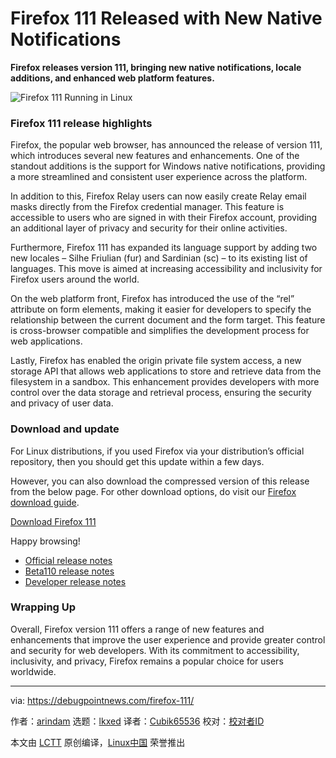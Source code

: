 [#]: subject: "Firefox 111 Released with New Native Notifications"
[#]: via: "https://debugpointnews.com/firefox-111/"
[#]: author: "arindam https://debugpointnews.com/author/dpicubegmail-com/"
[#]: collector: "lkxed"
[#]: translator: "Cubik65536"
[#]: reviewer: " "
[#]: publisher: " "
[#]: url: " "

Firefox 111 Released with New Native Notifications
======

**Firefox releases version 111, bringing new native notifications, locale additions, and enhanced web platform features.**

![Firefox 111 Running in Linux][1]

### Firefox 111 release highlights

Firefox, the popular web browser, has announced the release of version 111, which introduces several new features and enhancements. One of the standout additions is the support for Windows native notifications, providing a more streamlined and consistent user experience across the platform.

In addition to this, Firefox Relay users can now easily create Relay email masks directly from the Firefox credential manager. This feature is accessible to users who are signed in with their Firefox account, providing an additional layer of privacy and security for their online activities.

Furthermore, Firefox 111 has expanded its language support by adding two new locales – Silhe Friulian (fur) and Sardinian (sc) – to its existing list of languages. This move is aimed at increasing accessibility and inclusivity for Firefox users around the world.

On the web platform front, Firefox has introduced the use of the “rel” attribute on form elements, making it easier for developers to specify the relationship between the current document and the form target. This feature is cross-browser compatible and simplifies the development process for web applications.

Lastly, Firefox has enabled the origin private file system access, a new storage API that allows web applications to store and retrieve data from the filesystem in a sandbox. This enhancement provides developers with more control over the data storage and retrieval process, ensuring the security and privacy of user data.

### Download and update

For Linux distributions, if you used Firefox via your distribution’s official repository, then you should get this update within a few days.

However, you can also download the compressed version of this release from the below page. For other download options, do visit our [Firefox download guide][2].

[Download Firefox 111][3]

Happy browsing!

- [Official release notes][4]
- [Beta110 release notes][5]
- [Developer release notes][6]

### Wrapping Up

Overall, Firefox version 111 offers a range of new features and enhancements that improve the user experience and provide greater control and security for web developers. With its commitment to accessibility, inclusivity, and privacy, Firefox remains a popular choice for users worldwide.

--------------------------------------------------------------------------------

via: https://debugpointnews.com/firefox-111/

作者：[arindam][a]
选题：[lkxed][b]
译者：[Cubik65536](https://github.com/Cubik65536)
校对：[校对者ID](https://github.com/校对者ID)

本文由 [LCTT](https://github.com/LCTT/TranslateProject) 原创编译，[Linux中国](https://linux.cn/) 荣誉推出

[a]: https://debugpointnews.com/author/dpicubegmail-com/
[b]: https://github.com/lkxed/
[1]: https://debugpointnews.com/wp-content/uploads/2023/03/Firefox-111-Running-in-Linux.jpg
[2]: https://www.debugpoint.com/download-firefox/
[3]: https://ftp.mozilla.org/pub/firefox/releases/111.0/
[4]: https://www.mozilla.org/en-US/firefox/111.0/releasenotes/
[5]: https://www.mozilla.org/en-US/firefox/111.0beta/releasenotes/
[6]: https://developer.mozilla.org/en-US/docs/Mozilla/Firefox/Releases/111
